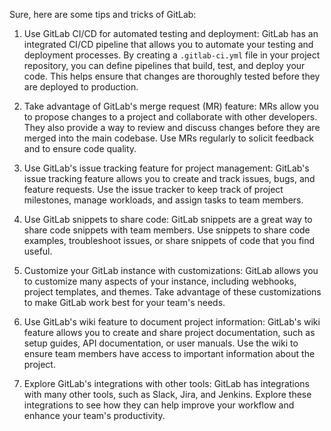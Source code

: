 Sure, here are some tips and tricks of GitLab:

1. Use GitLab CI/CD for automated testing and deployment: GitLab has an integrated CI/CD pipeline that allows you to automate your testing and deployment processes. By creating a `.gitlab-ci.yml` file in your project repository, you can define pipelines that build, test, and deploy your code. This helps ensure that changes are thoroughly tested before they are deployed to production.

2. Take advantage of GitLab's merge request (MR) feature: MRs allow you to propose changes to a project and collaborate with other developers. They also provide a way to review and discuss changes before they are merged into the main codebase. Use MRs regularly to solicit feedback and to ensure code quality.

3. Use GitLab's issue tracking feature for project management: GitLab's issue tracking feature allows you to create and track issues, bugs, and feature requests. Use the issue tracker to keep track of project milestones, manage workloads, and assign tasks to team members.

4. Use GitLab snippets to share code: GitLab snippets are a great way to share code snippets with team members. Use snippets to share code examples, troubleshoot issues, or share snippets of code that you find useful.

5. Customize your GitLab instance with customizations: GitLab allows you to customize many aspects of your instance, including webhooks, project templates, and themes. Take advantage of these customizations to make GitLab work best for your team's needs. 

6. Use GitLab's wiki feature to document project information: GitLab's wiki feature allows you to create and share project documentation, such as setup guides, API documentation, or user manuals. Use the wiki to ensure team members have access to important information about the project. 

7. Explore GitLab's integrations with other tools: GitLab has integrations with many other tools, such as Slack, Jira, and Jenkins. Explore these integrations to see how they can help improve your workflow and enhance your team's productivity.
